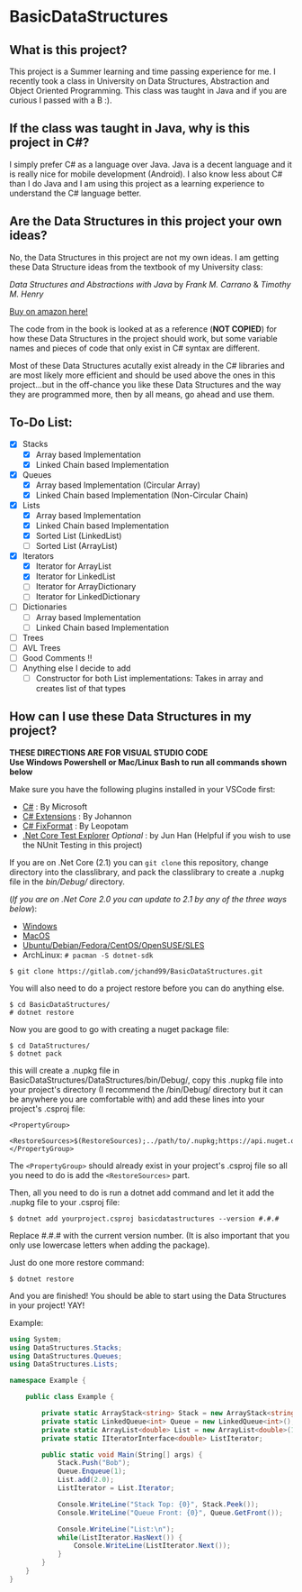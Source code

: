 # BasicDataStructures

## What is this project?

This project is a Summer learning and time passing experience for me. I recently took a class in University on Data Structures, Abstraction and Object Oriented Programming. This class was taught in Java and if you are curious I passed with a B :).

## If the class was taught in Java, why is this project in C#?

I simply prefer C# as a language over Java. Java is a decent language and it is really nice for mobile development (Android). I also know less about C# than I do Java and I am using this project as a learning experience to understand the C# language better.

## Are the Data Structures in this project your own ideas?

No, the Data Structures in this project are not my own ideas. I am getting these Data Structure ideas from the textbook of my University class:

*Data Structures and Abstractions with Java* by *Frank M. Carrano* & *Timothy M. Henry*

[Buy on amazon here!](https://www.amazon.com/Data-Structures-Abstractions-Java-4th/dp/0133744051/ref=sr_1_2?ie=UTF8&qid=1527985860&sr=8-2&keywords=Data+Structures+and+Abstractions+with+java)

The code from in the book is looked at as a reference (**NOT COPIED**) for how these Data Structures in the project should work, but some variable names and pieces of code that only exist in C# syntax are different.

Most of these Data Structures acutally exist already in the C# libraries and are most likely more efficient and should be used above the ones in this project...but in the off-chance you like these Data Structures and the way they are programmed more, then by all means, go ahead and use them.

## To-Do List:

- [x] Stacks
    - [x] Array based Implementation
    - [x] Linked Chain based Implementation
- [x] Queues
    - [x] Array based Implementation (Circular Array)
    - [x] Linked Chain based Implementation (Non-Circular Chain)
- [x] Lists
    - [x] Array based Implementation
    - [x] Linked Chain based Implementation
    - [x] Sorted List (LinkedList)
    - [ ] Sorted List (ArrayList)
- [x] Iterators
    - [x] Iterator for ArrayList
    - [x] Iterator for LinkedList
    - [ ] Iterator for ArrayDictionary
    - [ ] Iterator for LinkedDictionary
- [ ] Dictionaries
    - [ ] Array based Implementation
    - [ ] Linked Chain based Implementation
- [ ] Trees
- [ ] AVL Trees
- [ ] Good Comments !!
- [ ] Anything else I decide to add
    - [ ] Constructor for both List implementations: Takes in array and creates list of that types

## How can I use these Data Structures in my project?

**THESE DIRECTIONS ARE FOR VISUAL STUDIO CODE**   
**Use Windows Powershell or Mac/Linux Bash to run all commands shown below**

Make sure you have the following plugins installed in your VSCode first:
- [C#](https://marketplace.visualstudio.com/items?itemName=ms-vscode.csharp) : By Microsoft
- [C# Extensions](https://marketplace.visualstudio.com/items?itemName=jchannon.csharpextensions) : By Johannon
- [C# FixFormat](https://marketplace.visualstudio.com/items?itemName=Leopotam.csharpfixformat) : By Leopotam
- [.Net Core Test Explorer](https://marketplace.visualstudio.com/items?itemName=formulahendry.dotnet-test-explorer) *Optional* : by Jun Han (Helpful if you wish to use the NUnit Testing in this project)

If you are on .Net Core (2.1) you can `git clone` this repository, change directory into the classlibrary, and pack the classlibrary to create a .nupkg file in the *bin/Debug/* directory.

(*If you are on .Net Core 2.0 you can update to 2.1 by any of the three ways below*):
- [Windows](https://www.microsoft.com/net/learn/get-started/windows)
- [MacOS](https://www.microsoft.com/net/learn/get-started/macos)
- [Ubuntu/Debian/Fedora/CentOS/OpenSUSE/SLES](https://www.microsoft.com/net/learn/get-started/linux/ubuntu18-04)
- ArchLinux: ```# pacman -S dotnet-sdk```   

```
$ git clone https://gitlab.com/jchand99/BasicDataStructures.git
```

You will also need to do a project restore before you can do anything else.

```
$ cd BasicDataStructures/
# dotnet restore
```

Now you are good to go with creating a nuget package file:

```
$ cd DataStructures/
$ dotnet pack
```

this will create a .nupkg file in BasicDataStructures/DataStructures/bin/Debug/, copy this .nupkg file into your project's directory (I recommend the /bin/Debug/ directory but it can be anywhere you are comfortable with) and add these lines into your project's .csproj file:

```
<PropertyGroup>
    <RestoreSources>$(RestoreSources);../path/to/.nupkg;https://api.nuget.org/v3/index.json</RestoreSources>
</PropertyGroup>
```
The `<PropertyGroup>` should already exist in your project's .csproj file so all you need to do is add the `<RestoreSources>` part.

Then, all you need to do is run a dotnet add command and let it add the .nupkg file to your .csproj file:

```
$ dotnet add yourproject.csproj basicdatastructures --version #.#.#
```

Replace #.#.# with the current version number. (It is also important that you only use lowercase letters when adding the package).

Just do one more restore command:

```
$ dotnet restore
```

And you are finished! You should be able to start using the Data Structures in your project! YAY!

Example:
```c#
using System;
using DataStructures.Stacks;
using DataStructures.Queues;
using DataStructures.Lists;

namespace Example {

    public class Example {

        private static ArrayStack<string> Stack = new ArrayStack<string>(5);
        private static LinkedQueue<int> Queue = new LinkedQueue<int>();
        private static ArrayList<double> List = new ArrayList<double>(10);
        private static IIteratorInterface<double> ListIterator;

        public static void Main(String[] args) {
            Stack.Push("Bob");
            Queue.Enqueue(1);
            List.add(2.0);
            ListIterator = List.Iterator;

            Console.WriteLine("Stack Top: {0}", Stack.Peek());
            Console.WriteLine("Queue Front: {0}", Queue.GetFront());

            Console.WriteLine("List:\n");
            while(ListIterator.HasNext()) {
                Console.WriteLine(ListIterator.Next());
            }
        }
    }
}
```
